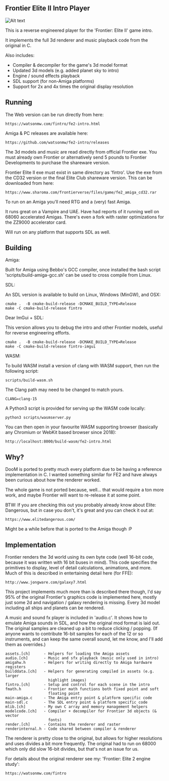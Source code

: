 Frontier Elite II Intro Player
---

![Alt text](/docs/frontier.png?raw=true "Frontier Intro")

This is a reverse engineered player for the 'Frontier: Elite II' game intro.

It implements the full 3d renderer and music playback code from the original
in C.

Also includes:

- Compiler & decompiler for the game's 3d model format
- Updated 3d models (e.g. added planet sky to intro)
- Engine / sound effects playback
- SDL support (for non-Amiga platforms)
- Support for 2x and 4x times the original display resolution


Running
---

The Web version can be run directly from here:

    https://watsonmw.com/fintro/fe2-intro.html

Amiga & PC releases are available here:

    https://github.com/watsonmw/fe2-intro/releases

The 3d models and music are read directly from official Frontier exe.  You
must already own Frontier or alternatively send 5 pounds to Frontier
Developments to purchase the shareware version.

Frontier Elite II exe must exist in same directory as 'fintro'.  Use the exe
from the CD32 version or the final Elite Club shareware version.  This can be
downloaded from here:

    https://www.sharoma.com/frontierverse/files/game/fe2_amiga_cd32.rar

To run on an Amiga you'll need RTG and a (very) fast Amiga.

It runs great on a Vampire and UAE.  Have had reports of it running well on
68060 accelerated Amigas.  There's even a fork with raster optimizations for
the ZZ9000 accelerator card.

Will run on any platform that supports SDL as well.


Building
---

Amiga:

Built for Amiga using Bebbo's GCC compiler, once installed the bash script
'scripts/build-amiga-gcc.sh' can be used to cross compile from Linux.


SDL:

An SDL version is available to build on Linux, Windows (MinGW), and OSX:

    cmake .  -B cmake-build-release -DCMAKE_BUILD_TYPE=Release
    make -C cmake-build-release fintro


Dear ImGui + SDL:

This version allows you to debug the intro and other Frontier models, useful
for reverse engineering efforts.

    cmake .  -B cmake-build-release -DCMAKE_BUILD_TYPE=Release
    make -C cmake-build-release fintro-imgui


WASM:

To build WASM install a version of clang with WASM support, then run the
following script:

    scripts/build-wasm.sh

The Clang path may need to be changed to match yours.

    CLANG=clang-15

A Python3 script is provided for serving up the WASM code locally:

    python3 scripts/wasmserver.py

You can then open in your favourite WASM supporting browser (basically any
Chromium or WebKit based browser since 2018):

    http://localhost:8000/build-wasm/fe2-intro.html


Why?
---

DooM is ported to pretty much every platform due to be having a reference
implementation in C.  I wanted something similar for FE2 and have always been
curious about how the renderer worked.

The whole game is not ported because, well... that would require a ton more work,
and maybe Frontier will want to re-release it at some point.

BTW: If you are checking this out you probably already know about
Elite: Dangerous, but in case you don't, it's great and you can check it out at:

    https://www.elitedangerous.com/

Might be a while before that is ported to the Amiga though :P


Implementation
---

Frontier renders the 3d world using its own byte code (well 16-bit code, because
it was written with 16 bit buses in mind). This code specifies the primitives to
display, level of detail calculations, animations, and more.  Much of this is
described in entertaining detail here (for FFE):

    http://www.jongware.com/galaxy7.html 

This project implements much more than is described there though, I'd say 95%
of the original Frontier's graphics code is implemented here, mostly just some
2d and navigation / galaxy rendering is missing.  Every 3d model including all
ships and planets can be rendered.

A music and sound fx player is included in 'audio.c'.  It shows how to emulate
Amiga sounds in SDL, and how the original mod format is laid out.  The original
samples are cleaned up a bit to reduce clicking / popping.  (If anyone wants to
contribute 16-bit samples for each of the 12 or so instruments, and can keep
the same overall sound, let me know, and I'll add them as overrides.)

    assets.[ch]      - Helpers for loading the Amiga assets
    audio.[ch]       - Music and sfx playback (music only used in intro)
    amigahw.h        - Helpers for writing directly to Amiga hardware registers
    builddata.[ch]   - Helpers for generating compiled in assets (e.g. larger
                       highlight images)
    fintro.[ch]      - Setup and control for each scene in the intro
    fmath.h          - Frontier math functions both fixed point and soft
                       floating point
    main-amiga.c     - The Amiga entry point & platform specific code
    main-sdl.c       - The SDL entry point & platform specific code
    mlib.[ch]        - My own C array and memory management helpers
    modelcode.[ch]   - Compiler + decompiler for Frontier 3d objects (& vector
                       fonts)
    render.[ch]      - Contains the renderer and raster
    renderinternal.h - Code shared between compiler & renderer

The renderer is pretty close to the original, but allows for higher resolutions
and uses divides a bit more frequently.  The original had to run on 68000 which
only did slow 16-bit divides, but that's not an issue for us.

For details about the original renderer see my: 'Frontier: Elite 2 engine study':

    https://watsonmw.com/fintro
